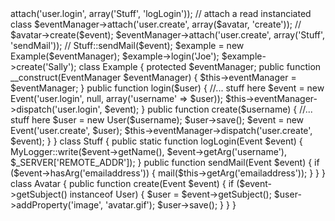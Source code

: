<?php
    /* This is a fictitious example of events in action */
    // setup event manager
    $eventManager = new EventManager();
    $avatar = new Avatar();

    // attach a static callable Stuff::logLogin($event);
    $eventManager->attach('user.login', array('Stuff', 'logLogin'));

    // attach a read instanciated class
    $eventManager->attach('user.create', array($avatar, 'create'));  // $avatar->create($event);
    $eventManager->attach('user.create', array('Stuff', 'sendMail')); // Stuff::sendMail($event);

    $example = new Example($eventManager);
    $example->login('Joe');
    $example->create('Sally');

    class Example
    {
        protected $eventManager;

        public function __construct(EventManager $eventManager)
        {
            $this->eventManager = $eventManager;
        }

        public function login($user)
        {
            //... stuff here
            $event = new Event('user.login', null, array('username' => $user));
            $this->eventManager->dispatch('user.login', $event);
        }

        public function create($username)
        {
            //... stuff here
            $user = new User($username);
            $user->save();
            $event = new Event('user.create', $user);
            $this->eventManager->dispatch('user.create', $event);
        }
    }

    class Stuff
    {
        public static function logLogin(Event $event)
        {
            MyLogger::write($event->getName(), $event->getArg('username'), $_SERVER['REMOTE_ADDR']);
        }

        public function sendMail(Event $event)
        {
            if ($event->hasArg('emailaddress')) {
                mail($this->getArg('emailaddress'));
            }
        }
    }

    class Avatar
    {
        public function create(Event $event)
        {
            if ($event->getSubject() instanceof User) {
                $user = $event->getSubject();
                $user->addProperty('image', 'avatar.gif');
                $user->save();
            }
        }
    }

